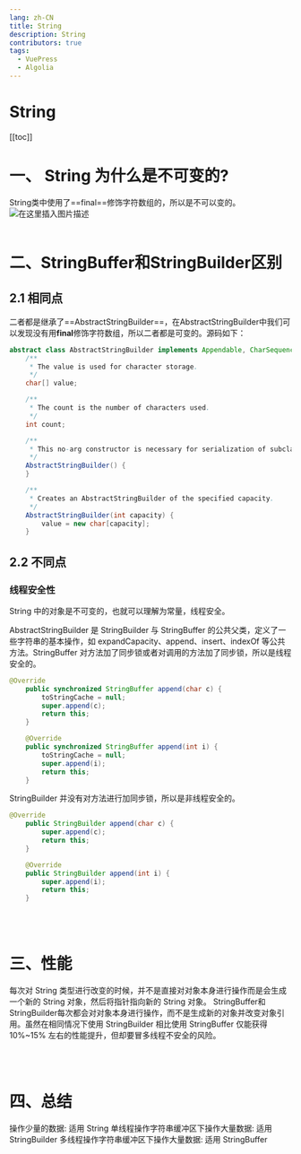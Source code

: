 ```yaml
---
lang: zh-CN
title: String
description: String
contributors: true
tags:
  - VuePress
  - Algolia
---
```

# String
[[toc]]

# 一、 String 为什么是不可变的?
String类中使用了==final==修饰字符数组的，所以是不可以变的。
![在这里插入图片描述](https://i-blog.csdnimg.cn/blog_migrate/041cf380f6a4a09fa03822ff57b07442.png)
<br></br>
# 二、StringBuffer和StringBuilder区别
## 2.1 相同点
二者都是继承了==AbstractStringBuilder==，在AbstractStringBuilder中我们可以发现没有用**final**修饰字符数组，所以二者都是可变的。源码如下：

```java
abstract class AbstractStringBuilder implements Appendable, CharSequence {
    /**
     * The value is used for character storage.
     */
    char[] value;

    /**
     * The count is the number of characters used.
     */
    int count;

    /**
     * This no-arg constructor is necessary for serialization of subclasses.
     */
    AbstractStringBuilder() {
    }

    /**
     * Creates an AbstractStringBuilder of the specified capacity.
     */
    AbstractStringBuilder(int capacity) {
        value = new char[capacity];
    }
```
## 2.2 不同点
### 线程安全性
String 中的对象是不可变的，也就可以理解为常量，线程安全。

AbstractStringBuilder 是 StringBuilder 与 StringBuffer 的公共父类，定义了一些字符串的基本操作，如 expandCapacity、append、insert、indexOf 等公共方法。StringBuffer 对方法加了同步锁或者对调用的方法加了同步锁，所以是线程安全的。

```java
@Override
    public synchronized StringBuffer append(char c) {
        toStringCache = null;
        super.append(c);
        return this;
    }

    @Override
    public synchronized StringBuffer append(int i) {
        toStringCache = null;
        super.append(i);
        return this;
    }
```

StringBuilder 并没有对方法进行加同步锁，所以是非线程安全的。
```java
@Override
    public StringBuilder append(char c) {
        super.append(c);
        return this;
    }

    @Override
    public StringBuilder append(int i) {
        super.append(i);
        return this;
    }
```

<br></br>


# 三、性能
每次对 String 类型进行改变的时候，并不是直接对对象本身进行操作而是会生成一个新的 String 对象，然后将指针指向新的 String 对象。
StringBuffer和StringBuilder每次都会对对象本身进行操作，而不是生成新的对象并改变对象引用。虽然在相同情况下使用 StringBuilder 相比使用 StringBuffer 仅能获得 10%~15% 左右的性能提升，但却要冒多线程不安全的风险。

<br></br>


# 四、总结
操作少量的数据: 适用 String
单线程操作字符串缓冲区下操作大量数据: 适用 StringBuilder
多线程操作字符串缓冲区下操作大量数据: 适用 StringBuffer
